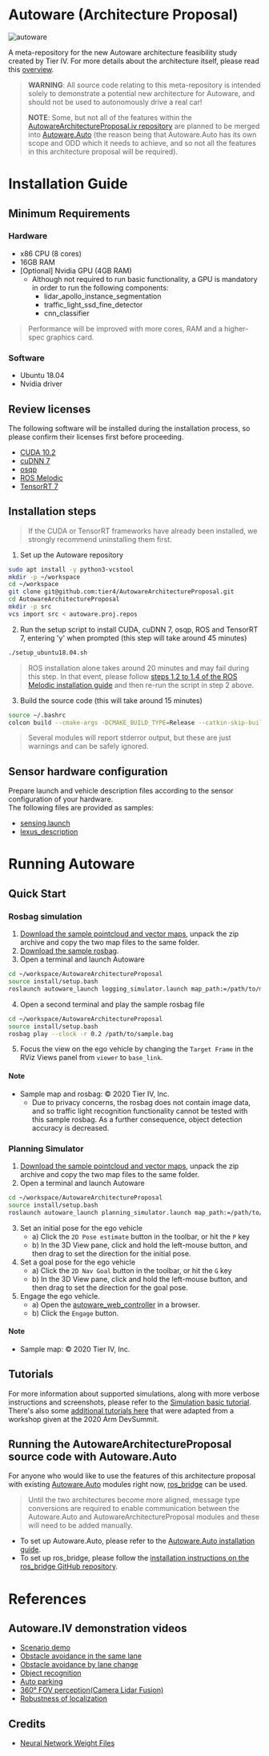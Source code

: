 # Autoware (Architecture Proposal)

![autoware](https://user-images.githubusercontent.com/8327598/69472442-cca50b00-0ded-11ea-9da0-9e2302aa1061.png)

A meta-repository for the new Autoware architecture feasibility study created by Tier IV. For more details about the architecture itself, please read this [overview](/design/Overview.md).

> **WARNING**: All source code relating to this meta-repository is intended solely to demonstrate a potential new architecture for Autoware, and should not be used to autonomously drive a real car!
>
> **NOTE**: Some, but not all of the features within the [AutowareArchitectureProposal.iv repository](https://github.com/tier4/AutowareArchitectureProposal.iv) are planned to be merged into [Autoware.Auto](https://gitlab.com/autowarefoundation/autoware.auto/AutowareAuto) (the reason being that Autoware.Auto has its own scope and ODD which it needs to achieve, and so not all the features in this architecture proposal will be required).

# Installation Guide

## Minimum Requirements

### Hardware

- x86 CPU (8 cores)
- 16GB RAM
- [Optional] Nvidia GPU (4GB RAM)
  - Although not required to run basic functionality, a GPU is mandatory in order to run the following components:
    - lidar_apollo_instance_segmentation
    - traffic_light_ssd_fine_detector
    - cnn_classifier

> Performance will be improved with more cores, RAM and a higher-spec graphics card.

### Software

 - Ubuntu 18.04
 - Nvidia driver

## Review licenses
The following software will be installed during the installation process, so please confirm their licenses first before proceeding.

- [CUDA 10.2](https://docs.nvidia.com/cuda/eula/index.html)
- [cuDNN 7](https://docs.nvidia.com/deeplearning/sdk/cudnn-sla/index.html)
- [osqp](https://github.com/oxfordcontrol/osqp/blob/master/LICENSE)
- [ROS Melodic](https://github.com/ros/ros/blob/noetic-devel/LICENSE)
- [TensorRT 7](https://docs.nvidia.com/deeplearning/sdk/tensorrt-sla/index.html)

## Installation steps

> If the CUDA or TensorRT frameworks have already been installed, we strongly recommend uninstalling them first.

1. Set up the Autoware repository

```sh
sudo apt install -y python3-vcstool
mkdir -p ~/workspace
cd ~/workspace
git clone git@github.com:tier4/AutowareArchitectureProposal.git
cd AutowareArchitectureProposal
mkdir -p src
vcs import src < autoware.proj.repos
```

2. Run the setup script to install CUDA, cuDNN 7, osqp, ROS and TensorRT 7, entering 'y' when prompted (this step will take around 45 minutes)

```sh
./setup_ubuntu18.04.sh
```

> ROS installation alone takes around 20 minutes and may fail during this step. In that event, please follow [steps 1.2 to 1.4 of the ROS Melodic installation guide](http://wiki.ros.org/melodic/Installation/Ubuntu) and then re-run the script in step 2 above.

3. Build the source code (this will take around 15 minutes)

```sh
source ~/.bashrc
colcon build --cmake-args -DCMAKE_BUILD_TYPE=Release --catkin-skip-building-tests
```

> Several modules will report stderror output, but these are just warnings and can be safely ignored.

## Sensor hardware configuration

Prepare launch and vehicle description files according to the sensor configuration of your hardware.  
The following files are provided as samples:

- [sensing.launch](https://github.com/tier4/autoware_launcher.universe/blob/master/sensing_launch/launch/sensing.launch)
- [lexus_description](https://github.com/tier4/lexus_description.iv.universe)

# Running Autoware

## Quick Start

### Rosbag simulation

1. [Download the sample pointcloud and vector maps](https://drive.google.com/open?id=1ovrJcFS5CZ2H51D8xVWNtEvj_oiXW-zk), unpack the zip archive and copy the two map files to the same folder.
2. [Download the sample rosbag](https://drive.google.com/open?id=1BFcNjIBUVKwupPByATYczv2X4qZtdAeD).
3. Open a terminal and launch Autoware

```sh
cd ~/workspace/AutowareArchitectureProposal
source install/setup.bash
roslaunch autoware_launch logging_simulator.launch map_path:=/path/to/map_folder vehicle_model:=lexus sensor_model:=aip_xx1 rosbag:=true
```

4. Open a second terminal and play the sample rosbag file

```sh
cd ~/workspace/AutowareArchitectureProposal
source install/setup.bash
rosbag play --clock -r 0.2 /path/to/sample.bag
```
5. Focus the view on the ego vehicle by changing the `Target Frame` in the RViz Views panel from `viewer` to `base_link`.

#### Note

- Sample map and rosbag: © 2020 Tier IV, Inc.
  - Due to privacy concerns, the rosbag does not contain image data, and so traffic light recognition functionality cannot be tested with this sample rosbag. As a further consequence, object detection accuracy is decreased.

### Planning Simulator

1. [Download the sample pointcloud and vector maps](https://drive.google.com/open?id=197kgRfSomZzaSbRrjWTx614le2qN-oxx), unpack the zip archive and copy the two map files to the same folder.
2. Open a terminal and launch Autoware

```sh
cd ~/workspace/AutowareArchitectureProposal
source install/setup.bash
roslaunch autoware_launch planning_simulator.launch map_path:=/path/to/map_folder vehicle_model:=lexus sensor_model:=aip_xx1
```

3. Set an initial pose for the ego vehicle
   - a) Click the `2D Pose estimate` button in the toolbar, or hit the `P` key
   - b) In the 3D View pane, click and hold the left-mouse button, and then drag to set the direction for the initial pose.
4. Set a goal pose for the ego vehicle
   - a) Click the `2D Nav Goal` button in the toolbar, or hit the `G` key
   - b) In the 3D View pane, click and hold the left-mouse button, and then drag to set the direction for the goal pose.
5. Engage the ego vehicle.
   - a) Open the [autoware_web_controller](http://localhost:8085/autoware_web_controller/index.html) in a browser.
   - b) Click the `Engage` button.

#### Note

- Sample map: © 2020 Tier IV, Inc.

## Tutorials

For more information about supported simulations, along with more verbose instructions and screenshots, please refer to the [Simulation basic tutorial](./docs/SimulationTutorial.md). There's also some [additional tutorials here](./docs/tutorials/0_preparation.md) that were adapted from a workshop given at the 2020 Arm DevSummit.

## Running the AutowareArchitectureProposal source code with Autoware.Auto
For anyone who would like to use the features of this architecture proposal with existing [Autoware.Auto](https://gitlab.com/autowarefoundation/autoware.auto/AutowareAuto) modules right now, [ros_bridge](https://github.com/ros2/ros1_bridge) can be used.
> Until the two architectures become more aligned, message type conversions are required to enable communication between the Autoware.Auto and AutowareArchitectureProposal modules and these will need to be added manually.

- To set up Autoware.Auto, please refer to the [Autoware.Auto installation guide](https://autowarefoundation.gitlab.io/autoware.auto/AutowareAuto/installation.html).
- To set up ros_bridge, please follow the [installation instructions on the ros_bridge GitHub repository](https://github.com/ros2/ros1_bridge#prerequisites).

# References

## Autoware.IV demonstration videos

- [Scenario demo](https://youtu.be/kn2bIU_g0oY)
- [Obstacle avoidance in the same lane](https://youtu.be/s_4fBDixFJc)
- [Obstacle avoidance by lane change](https://youtu.be/SCIceXW9sqM)
- [Object recognition](https://youtu.be/uhhMIxe1zxQ)
- [Auto parking](https://youtu.be/e9R0F0ZJbWE)
- [360° FOV perception(Camera Lidar Fusion)](https://youtu.be/whzx-2RkVBA)
- [Robustness of localization](https://youtu.be/ydPxWB2jVnM)

## Credits

- [Neural Network Weight Files](./docs/Credits.md)
